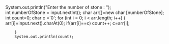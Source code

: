 System.out.println("Enter the number of stone : ");  
        int numberOfStone = input.nextInt();
        char arr[]=new char [numberOfStone];
        int count=0;
        char c ='0';
        for (int i = 0; i < arr.length; i++) {
            arr[i]=input.next().charAt(0);
            if(arr[i]==c)
                count++;
            c=arr[i];
            
        }
        System.out.println(count);
